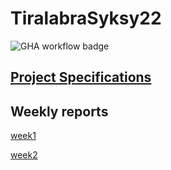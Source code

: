 # TiralabraSyksy22
![GHA workflow badge](https://github.com/stenbra/ohutvarasto/workflows/CI/badge.svg)
## [Project Specifications](https://raw.githubusercontent.com/stenbra/TiralabraSyksy22/main/Documentation/Project%20Specification.pdf)
## Weekly reports
   [week1](https://raw.githubusercontent.com/stenbra/TiralabraSyksy22/main/Documentation/Week%201%20report.pdf)
   
   [week2](https://raw.githubusercontent.com/stenbra/TiralabraSyksy22/main/Documentation/Week%20report%202.pdf)
